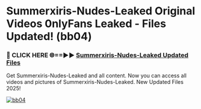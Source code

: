 # Summerxiris-Nudes-Leaked Original Videos 0nlyFans Leaked - Files Updated! (bb04)

<h3>🔴 CLICK HERE 🌐==►► <a href="https://tinyurl.com/yc6ubb5a" rel="nofollow">Summerxiris-Nudes-Leaked Updated Files</a></h3>

Get Summerxiris-Nudes-Leaked and all content. Now you can access all videos and pictures of Summerxiris-Nudes-Leaked. New Updated Files 2025!

[![bb04](https://i.imgur.com/7eu0CRL.gif)](https://tinyurl.com/yc6ubb5a)
